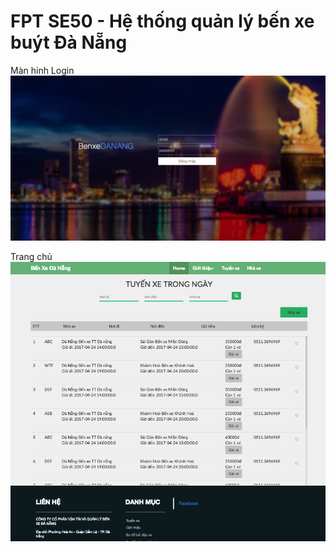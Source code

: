 # FPT SE50 - Hệ thống quản lý bến xe buýt Đà Nẵng

Màn hinh Login
![alt tag](https://github.com/quangtd95/busmanagement/blob/master/login.png)

Trang chủ
![alt tag](https://github.com/quangtd95/busmanagement/blob/master/homepage.png)

